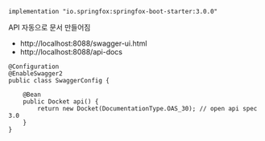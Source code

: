 ```
implementation "io.springfox:springfox-boot-starter:3.0.0"
```

API 자동으로 문서 만들어짐
- http://localhost:8088/swagger-ui.html
- http://localhost:8088/api-docs


```
@Configuration
@EnableSwagger2
public class SwaggerConfig {

    @Bean
    public Docket api() {
        return new Docket(DocumentationType.OAS_30); // open api spec 3.0
    }
}
```
